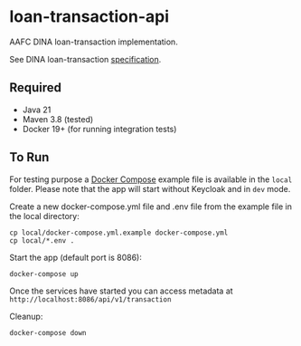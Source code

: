 # loan-transaction-api
AAFC DINA loan-transaction implementation.

See DINA loan-transaction [specification](https://github.com/DINA-Web/loan-transaction-specs).

## Required

* Java 21
* Maven 3.8 (tested)
* Docker 19+ (for running integration tests)

## To Run

For testing purpose a [Docker Compose](https://docs.docker.com/compose/) example file is available in the `local` folder.
Please note that the app will start without Keycloak and in `dev` mode.

Create a new docker-compose.yml file and .env file from the example file in the local directory:

```
cp local/docker-compose.yml.example docker-compose.yml
cp local/*.env .
```

Start the app (default port is 8086):

```
docker-compose up
```

Once the services have started you can access metadata at `http://localhost:8086/api/v1/transaction`

Cleanup:
```
docker-compose down
```

